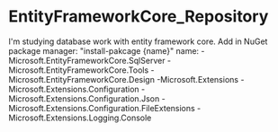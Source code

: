 # EntityFrameworkCore_Repository
I'm studying database work with entity framework core.
Add in NuGet package manager:
  "install-pakcage {name}"
  name:
  -Microsoft.EntityFrameworkCore.SqlServer
  -Microsoft.EntityFrameworkCore.Tools
  -Microsoft.EntityFrameworkCore.Design
  -Microsoft.Extensions
  -Microsoft.Extensions.Configuration
  -Microsoft.Extensions.Configuration.Json
  -Microsoft.Extensions.Configuration.FileExtensions
  -Microsoft.Extensions.Logging.Console
